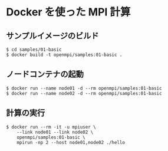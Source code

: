 # Docker を使った MPI 計算

## サンプルイメージのビルド

```
$ cd samples/01-basic
$ docker build -t openmpi/samples:01-basic .
```

## ノードコンテナの起動

```
$ docker run --name node01 -d --rm openmpi/samples:01-basic
$ docker run --name node02 -d --rm openmpi/samples:01-basic
```

## 計算の実行

```
$ docker run --rm -it -u mpiuser \
    --link node01 --link node02 \
    openmpi/samples:01-basic \
    mpirun -np 2 --host node01,node02 ./hello
```
